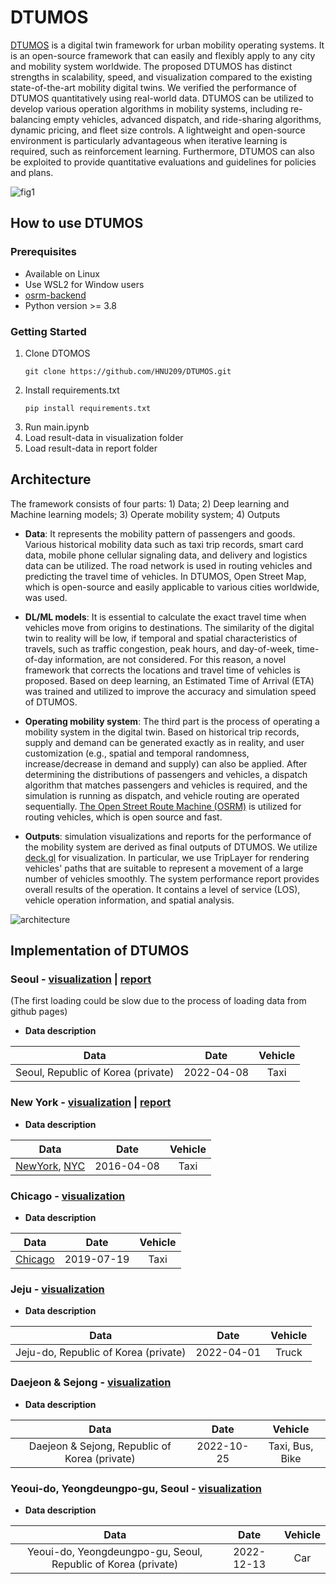 # DTUMOS

[DTUMOS](https://github.com/HNU209/DTUMOS) is a digital twin framework for urban mobility operating systems. It is an open-source framework that can easily and flexibly apply to any city and mobility system worldwide. The proposed DTUMOS has distinct strengths in scalability, speed, and visualization compared to the existing state-of-the-art mobility digital twins.  We verified the performance of DTUMOS quantitatively using real-world data. DTUMOS can be utilized to develop various operation algorithms in mobility systems, including re-balancing empty vehicles, advanced dispatch, and ride-sharing algorithms, dynamic pricing, and fleet size controls. A lightweight and open-source environment is particularly advantageous when iterative learning is required, such as reinforcement learning. Furthermore, DTUMOS can also be exploited to provide quantitative evaluations and guidelines for policies and plans.

![fig1](https://user-images.githubusercontent.com/70340230/188314565-93bcc94c-2b07-4753-b7c5-db409758b1d6.png)

## How to use DTUMOS

### Prerequisites

- Available on Linux
- Use WSL2 for Window users
- [osrm-backend](https://github.com/Project-OSRM/osrm-backend)
- Python version >= 3.8

### Getting Started
1. Clone DTOMOS
    ```
    git clone https://github.com/HNU209/DTUMOS.git
    ```
2. Install requirements.txt  
    ```
    pip install requirements.txt
    ```
3. Run main.ipynb
4. Load result-data in visualization folder
5. Load result-data in report folder

## Architecture
The framework consists of four parts: 1) Data; 2) Deep learning and Machine learning models; 3) Operate mobility system; 4) Outputs

- **Data**: It represents the mobility pattern of passengers and goods. Various historical mobility data such as taxi trip records, smart card data, mobile phone cellular signaling data, and delivery and logistics data can be utilized. The road network is used in routing vehicles and predicting the travel time of vehicles. In DTUMOS, Open Street Map, which is open-source and easily applicable to various cities worldwide, was used.

- **DL/ML models**: It is essential to calculate the exact travel time when vehicles move from origins to destinations. The similarity of the digital twin to reality will be low, if temporal and spatial characteristics of travels, such as traffic congestion, peak hours, and day-of-week, time-of-day information, are not considered. For this reason, a novel framework that corrects the locations and travel time of vehicles is proposed. Based on deep learning, an Estimated Time of Arrival (ETA) was trained and utilized to improve the accuracy and simulation speed of DTUMOS.

- **Operating mobility system**: The third part is the process of operating a mobility system in the digital twin. Based on historical trip records, supply and demand can be generated exactly as in reality, and user customization (e.g., spatial and temporal randomness, increase/decrease in demand and supply) can also be applied. After determining the distributions of passengers and vehicles, a dispatch algorithm that matches passengers and vehicles is required, and the simulation is running as dispatch, and vehicle routing are operated sequentially. [The Open Street Route Machine (OSRM)](http://project-osrm.org/) is utilized for routing vehicles, which is open source and fast. 

- **Outputs**:  simulation visualizations and reports for the performance of the mobility system are derived as final outputs of DTUMOS. We utilize [deck.gl](https://deck.gl/) for visualization. In particular, we use TripLayer for rendering vehicles' paths that are suitable to represent a movement of a large number of vehicles smoothly. The system performance report provides overall results of the operation. It contains a level of service (LOS), vehicle operation information, and spatial analysis.

![architecture](https://user-images.githubusercontent.com/70340230/187696367-cd93a438-1f86-4e41-9ee7-f0486584057f.png)

## Implementation of DTUMOS
### Seoul - [visualization](https://hnu209.github.io/Seoul-visualization/) | [report](https://hnu209.github.io/Seoul-report/)

(The first loading could be slow due to the process of loading data from github pages)
- **Data description**

|Data|Date|Vehicle|
|:------:|:-----:|:-----:|
|Seoul, Republic of Korea (private)|2022-04-08|Taxi|


### New York - [visualization](https://hnu209.github.io/NewYork-visualization/) | [report](https://hnu209.github.io/NewYork-report/)
- **Data description**

|Data|Date|Vehicle|
|:------:|:-----:|:-----:|
|[NewYork](https://www.kaggle.com/competitions/nyc-taxi-trip-duration/data), [NYC](https://www1.nyc.gov/site/tlc/about/tlc-trip-record-data.page) |2016-04-08|Taxi|

### Chicago - [visualization](https://hnu209.github.io/Chicago-visualization/)   
- **Data description**

|Data|Date|Vehicle|
|:------:|:-----:|:-----:|
|[Chicago](https://data.cityofchicago.org/Transportation/Taxi-Trips/wrvz-psew) | 2019-07-19 | Taxi |
  
### Jeju - [visualization](https://hnu209.github.io/Jeju-delivery-management-system/)
- **Data description**

|Data|Date|Vehicle|
|:------:|:-----:|:-----:|
|Jeju-do, Republic of Korea (private) | 2022-04-01 | Truck |


### Daejeon & Sejong - [visualization](https://hnu209.github.io/MaaS/)
- **Data description**

|Data|Date|Vehicle|
|:------:|:-----:|:-----:|
|Daejeon & Sejong, Republic of Korea (private) | 2022-10-25 | Taxi, Bus, Bike |


### Yeoui-do, Yeongdeungpo-gu, Seoul - [visualization](https://hnu209.github.io/Pickup_Delivery_Simulation/)
- **Data description**

|Data|Date|Vehicle|
|:------:|:-----:|:-----:|
|Yeoui-do, Yeongdeungpo-gu, Seoul, Republic of Korea (private) | 2022-12-13 | Car |
